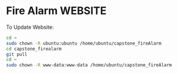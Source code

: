 # Fire Alarm WEBSITE

To Update Website:
```bash
cd ~
sudo chown -R ubuntu:ubuntu /home/ubuntu/capstone_fireAlarm
cd capstone_firealarm
git pull
cd ~
sudo chown -R www-data:www-data /home/ubuntu/capstone_fireAlarm
```